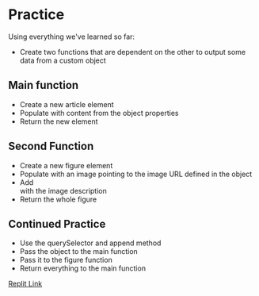 # Practice

Using everything we've learned so far:

- Create two functions that are dependent on the other to output some data from a custom object

## Main function

- Create a new article element
- Populate with content from the object properties
- Return the new element

## Second Function

- Create a new figure element
- Populate with an image pointing to the image URL defined in the object
- Add <figcaption> with the image description
- Return the whole figure

## Continued Practice

- Use the querySelector and append method
- Pass the object to the main function
- Pass it to the figure function
- Return everything to the main function

[Replit Link](https://the-mandarin-oriental-fans.msoro.repl.co/)

